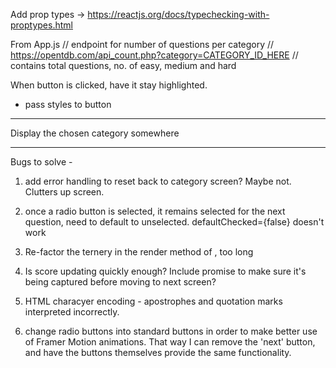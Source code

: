Add prop types -> https://reactjs.org/docs/typechecking-with-proptypes.html

From App.js
// endpoint for number of questions per category
// https://opentdb.com/api_count.php?category=CATEGORY_ID_HERE
// contains total questions, no. of easy, medium and hard

When button is clicked, have it stay highlighted.
- pass styles to button

***
  Display the chosen category somewhere
***


Bugs to solve - 

1) add error handling to reset back to category screen? Maybe not. Clutters up screen.
2) once a radio button is selected, it remains selected for the next question, need to default to unselected.
  defaultChecked={false} doesn't work
3) Re-factor the ternery in the render method of <Quiz/>, too long 
4) Is score updating quickly enough? Include promise to make sure it's being captured before moving to next screen?
5) HTML characyer encoding - apostrophes and quotation marks interpreted incorrectly.

6) change radio buttons into standard buttons in order to make better use of Framer Motion animations. 
  That way I can remove the 'next' button, and have the buttons themselves provide the same functionality.  
